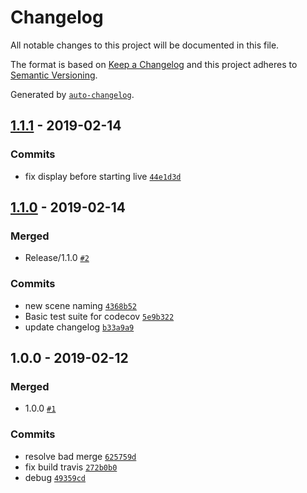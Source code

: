 # Changelog

All notable changes to this project will be documented in this file.

The format is based on [Keep a Changelog](http://keepachangelog.com/en/1.0.0/)
and this project adheres to [Semantic Versioning](http://semver.org/spec/v2.0.0.html).

Generated by [`auto-changelog`](https://github.com/CookPete/auto-changelog).

## [1.1.1](https://github.com/umens/gones-streamer/compare/1.1.0...1.1.1) - 2019-02-14

### Commits

- fix display before starting live [`44e1d3d`](https://github.com/umens/gones-streamer/commit/44e1d3d24b1dfccf14fffbf7424e29060299cfcc)

## [1.1.0](https://github.com/umens/gones-streamer/compare/1.0.0...1.1.0) - 2019-02-14

### Merged

- Release/1.1.0 [`#2`](https://github.com/umens/gones-streamer/pull/2)

### Commits

- new scene naming [`4368b52`](https://github.com/umens/gones-streamer/commit/4368b527b2eb08c7432ae955555c3856c1692f17)
- Basic test suite for codecov [`5e9b322`](https://github.com/umens/gones-streamer/commit/5e9b3223ada3e1533de06b2b9395262dfc5b852c)
- update changelog [`b33a9a9`](https://github.com/umens/gones-streamer/commit/b33a9a91e4e54f0ff9513e03547e4e2ad0777fe2)

## 1.0.0 - 2019-02-12

### Merged

- 1.0.0 [`#1`](https://github.com/umens/gones-streamer/pull/1)

### Commits

- resolve bad merge [`625759d`](https://github.com/umens/gones-streamer/commit/625759dd5a5fe5fd2e59130520069f8c0b41b855)
- fix build travis [`272b0b0`](https://github.com/umens/gones-streamer/commit/272b0b0487410bf4a5ed2139e218578fcabc301d)
- debug [`49359cd`](https://github.com/umens/gones-streamer/commit/49359cd7fbb68df772cf7d134399179f4eae62a5)
